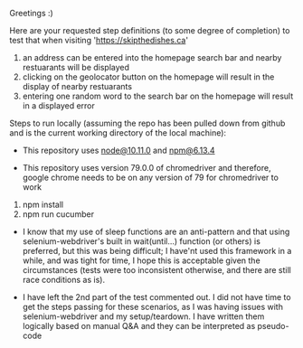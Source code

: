 Greetings :)

Here are your requested step definitions (to some degree of completion) to test that when visiting 'https://skipthedishes.ca'

1) an address can be entered into the homepage search bar and nearby restuarants will be displayed 
2) clicking on the geolocator button on the homepage will result in the display of nearby restuarants
3) entering one random word to the search bar on the homepage will result in a displayed error 

Steps to run locally (assuming the repo has been pulled down from github and is the current working directory of the local machine):

* This repository uses node@10.11.0 and npm@6.13.4

* This repository uses version 79.0.0 of chromedriver and therefore, google chrome needs to be on any version of 79 for chromedriver to work

1) npm install
2) npm run cucumber

- I know that my use of sleep functions are an anti-pattern and that using selenium-webdriver's built in wait(until...) function (or others) is preferred, but this was being difficult; I have'nt used this framework in a while, and was tight for time, I hope this is acceptable given the circumstances (tests were too inconsistent otherwise, and there are still race conditions as is).

- I have left the 2nd part of the test commented out. I did not have time to get the steps passing for these scenarios, as I was having issues with selenium-webdriver and my setup/teardown. I have written them logically based on manual Q&A and they can be interpreted as pseudo-code 